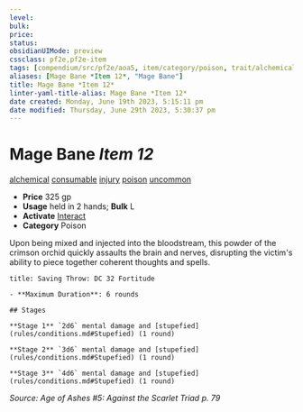 ```yaml
---
level:
bulk:
price:
status:
obsidianUIMode: preview
cssclass: pf2e,pf2e-item
tags: [compendium/src/pf2e/aoa5, item/category/poison, trait/alchemical, trait/consumable, trait/injury, trait/poison, trait/uncommon]
aliases: [Mage Bane *Item 12*, "Mage Bane"]
title: Mage Bane *Item 12*
linter-yaml-title-alias: Mage Bane *Item 12*
date created: Monday, June 19th 2023, 5:15:11 pm
date modified: Thursday, June 29th 2023, 5:30:37 pm
---
```


# Mage Bane *Item 12*

[alchemical](rules/traits/alchemical.md) [consumable](rules/traits/consumable.md) [injury](rules/traits/injury.md) [poison](rules/traits/poison.md) [uncommon](rules/traits/uncommon.md)  

- **Price** 325 gp
- **Usage** held in 2 hands; **Bulk** L
- **Activate** [Interact](rules/actions/interact.md)
- **Category** Poison

Upon being mixed and injected into the bloodstream, this powder of the crimson orchid quickly assaults the brain and nerves, disrupting the victim's ability to piece together coherent thoughts and spells.

```ad-inline-affliction
title: Saving Throw: DC 32 Fortitude

- **Maximum Duration**: 6 rounds

## Stages

**Stage 1** `2d6` mental damage and [stupefied](rules/conditions.md#Stupefied) (1 round)

**Stage 2** `3d6` mental damage and [stupefied](rules/conditions.md#Stupefied) (1 round)

**Stage 3** `4d6` mental damage and [stupefied](rules/conditions.md#Stupefied) (1 round)
```

*Source: Age of Ashes #5: Against the Scarlet Triad p. 79*
